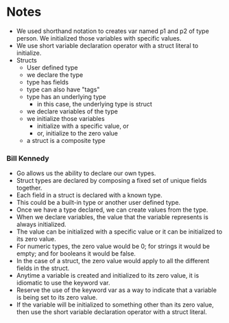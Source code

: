 <h1>Notes</h1>

- We used shorthand notation to creates var named p1 and p2 of type person. We initialized those variables with specific values.
- We use short variable declaration operator with a struct literal to initialize.
- Structs
  - User defined type
  - we declare the type
  - type has fields
  - type can also have "tags"
  - type has an underlying type
    - in this case, the underlying type is struct
  - we declare variables of the type
  - we initialize those variables
    - initialize with a specific value, or
    - or, initialize to the zero value
  - a struct is a composite type

<h3>Bill Kennedy</h4>

  - Go allows us the ability to declare our own types.
  - Struct types are declared by composing a fixed set of unique fields together.
  - Each field in a struct is declared with a known type.
  - This could be a built-in type or another user defined type.
  - Once we have a type declared, we can create values from the type.
  - When we declare variables, the value that the variable represents is always initialized.
  - The value can be initialized with a specific value or it can be initialized to its zero value.
  - For numeric types, the zero value would be 0; for strings it would be empty; and for booleans it would be false.
  - In the case of a struct, the zero value would apply to all the different fields in the struct.
  - Anytime a variable is created and initialized to its zero value, it is idiomatic to use the keyword var.
  - Reserve the use of the keyword var as a way to indicate that a variable is being set to its zero value.
  - If the variable will be initialized to something other than its zero value, then use the short variable declaration operator with a struct literal.
